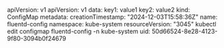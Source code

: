 apiVersion: v1
apiVersion: v1
data:
  key1: value1
  key2: value2
kind: ConfigMap
metadata:
  creationTimestamp: "2024-12-03T15:58:36Z"
  name: fluentd-config
  namespace: kube-system
  resourceVersion: "3045"
kubectl edit configmap fluentd-config -n kube-system  uid: 50d66524-8e28-4123-9f80-3094b0f24679